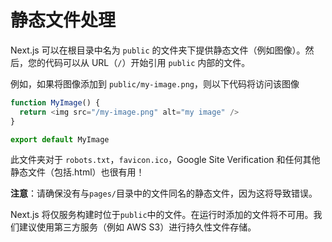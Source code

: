 # 静态文件处理

Next.js 可以在根目录中名为 `public` 的文件夹下提供静态文件（例如图像）。然后，您的代码可以从 URL（`/`）开始引用 `public` 内部的文件。

例如，如果将图像添加到 `public/my-image.png`，则以下代码将访问该图像

```Javascript
function MyImage() {
  return <img src="/my-image.png" alt="my image" />
}

export default MyImage
```

此文件夹对于 `robots.txt`，`favicon.ico`，Google Site Verification 和任何其他静态文件（包括.html）也很有用！

**注意**：请确保没有与`pages/`目录中的文件同名的静态文件，因为这将导致错误。

Next.js 将仅服务构建时位于`public`中的文件。在运行时添加的文件将不可用。我们建议使用第三方服务（例如 AWS S3）进行持久性文件存储。
